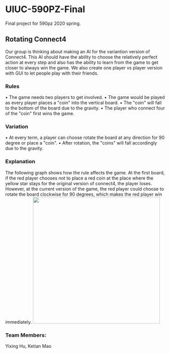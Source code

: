 # UIUC-590PZ-Final
Final project for 590pz 2020 spring.

## Rotating Connect4

Our group is thinking about making an AI for the variantion version of Connect4. This AI should have the ability to choose the relatively perfect action at every step and also has the ability to learn from the game to get closer to always win the game. We also create one player vs player version with GUI to let people play with their friends.

### Rules
• The game needs two players to get involved.
• The game would be played as every player places a "coin" into the vertical board. 
• The "coin" will fall to the bottom of the board due to the gravity.
• The player who connect four of the "coin" first wins the game.

### Variation
• At every term, a player can choose rotate the board at any direction for 90 degree or place a "coin".
• After rotation, the "coins" will fall accordingly due to the gravity.

### Explanation
The following graph shows how the rule affects the game. At the first board, if the red player chooses not to place a red coin at the place where the yellow star stays for the original version of connect4, the player loses. However, at the current version of the game, the red player could choose to rotate the board clockwise for 90 degrees, which makes the red player win immediately.
<img src="https://github.com/yixihu/2020_spring_projects/tree/master/UIUC-590PZ-Final/proposal.png" width="400px" />

### Team Members:
Yixing Hu, Ketian Mao
